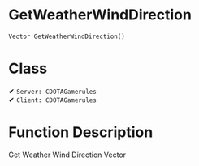 # GetWeatherWindDirection
```
Vector GetWeatherWindDirection()
```
# Class
✔ `Server: CDOTAGamerules`  
✔ `Client: CDOTAGamerules`  

# Function Description
Get Weather Wind Direction Vector
